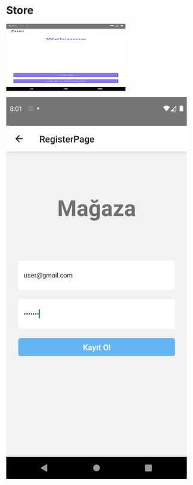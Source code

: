 # Store
 <img src="https://github.com/aysegul-sofuoglu/Store/blob/main/img/startpage.png" alt="start" width="320" height="180">


![imp/register.png](https://github.com/aysegul-sofuoglu/Store/blob/main/img/register.png)



